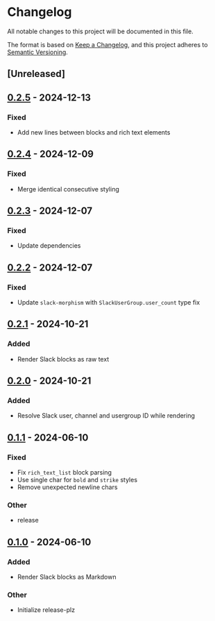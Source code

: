 # Changelog
All notable changes to this project will be documented in this file.

The format is based on [Keep a Changelog](https://keepachangelog.com/en/1.0.0/),
and this project adheres to [Semantic Versioning](https://semver.org/spec/v2.0.0.html).

## [Unreleased]

## [0.2.5](https://github.com/dax/slack-blocks-render/compare/v0.2.4...v0.2.5) - 2024-12-13

### Fixed

- Add new lines between blocks and rich text elements

## [0.2.4](https://github.com/dax/slack-blocks-render/compare/v0.2.3...v0.2.4) - 2024-12-09

### Fixed

- Merge identical consecutive styling

## [0.2.3](https://github.com/dax/slack-blocks-render/compare/v0.2.2...v0.2.3) - 2024-12-07

### Fixed

- Update dependencies

## [0.2.2](https://github.com/dax/slack-blocks-render/compare/v0.2.1...v0.2.2) - 2024-12-07

### Fixed

- Update `slack-morphism` with `SlackUserGroup.user_count` type fix

## [0.2.1](https://github.com/dax/slack-blocks-render/compare/v0.2.0...v0.2.1) - 2024-10-21

### Added

- Render Slack blocks as raw text

## [0.2.0](https://github.com/dax/slack-blocks-render/compare/v0.1.1...v0.2.0) - 2024-10-21

### Added

- Resolve Slack user, channel and usergroup ID while rendering

## [0.1.1](https://github.com/dax/slack-blocks-render/compare/v0.1.0...v0.1.1) - 2024-06-10

### Fixed
- Fix `rich_text_list` block parsing
- Use single char for `bold` and `strike` styles
- Remove unexpected newline chars

### Other
- release

## [0.1.0](https://github.com/dax/slack-blocks-render/releases/tag/v0.1.0) - 2024-06-10

### Added
- Render Slack blocks as Markdown

### Other
- Initialize release-plz

